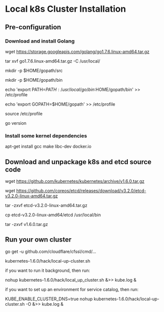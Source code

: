 # Local k8s Cluster Installation

## Pre-configuration

### Download and install Golang

wget https://storage.googleapis.com/golang/go1.7.6.linux-amd64.tar.gz

tar xvf go1.7.6.linux-amd64.tar.gz -C /usr/local/

mkdir -p $HOME/gopath/src

mkdir -p $HOME/gopath/bin

echo 'export PATH=$PATH:/usr/local/go/bin:$HOME/gopath/bin' >> /etc/profile

echo 'export GOPATH=$HOME/gopath' >> /etc/profile

source /etc/profile

go version

### Install some kernel dependencies

apt-get install gcc make libc-dev docker.io

## Download and unpackage k8s and etcd source code

wget https://github.com/kubernetes/kubernetes/archive/v1.6.0.tar.gz

wget https://github.com/coreos/etcd/releases/download/v3.2.0/etcd-v3.2.0-linux-amd64.tar.gz

tar -zxvf etcd-v3.2.0-linux-amd64.tar.gz

cp etcd-v3.2.0-linux-amd64/etcd /usr/local/bin

tar -zxvf v1.6.0.tar.gz

## Run your own cluster

go get -u github.com/cloudflare/cfssl/cmd/...

kubernetes-1.6.0/hack/local-up-cluster.sh

if you want to run it background, then run:

nohup kubernetes-1.6.0/hack/local_up_cluster.sh &>> kube.log &

if you want to set up an environment for service catalog, then run:

KUBE_ENABLE_CLUSTER_DNS=true nohup kubernetes-1.6.0/hack/local-up-cluster.sh -O &>> kube.log &
